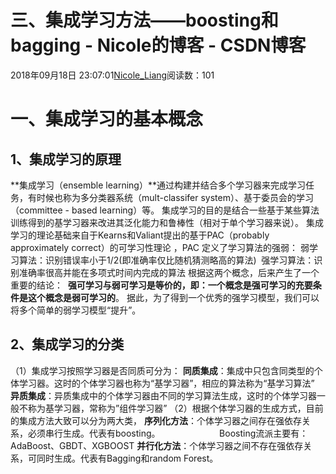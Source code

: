 # 三、集成学习方法——boosting和bagging - Nicole的博客 - CSDN博客
2018年09月18日 23:07:01[Nicole_Liang](https://me.csdn.net/weixin_39541558)阅读数：101
# 一、集成学习的基本概念
## 1、集成学习的原理
**集成学习（ensemble learning）**通过构建并结合多个学习器来完成学习任务，有时候也称为多分类器系统（mult-classifer system）、基于委员会的学习（committee - based learning）等。
集成学习的目的是结合一些基于某些算法训练得到的基学习器来改进其泛化能力和鲁棒性（相对于单个学习器来说）。
集成学习的理论基础来自于Kearns和Valiant提出的基于PAC（probably approximately correct）的可学习性理论 ，PAC 定义了学习算法的强弱：
弱学习算法：识别错误率小于1/2(即准确率仅比随机猜测略高的算法) 
强学习算法：识别准确率很高并能在多项式时间内完成的算法
根据这两个概念，后来产生了一个重要的结论： 
**强可学习与弱可学习是等价的，即：一个概念是强可学习的充要条件是这个概念是弱可学习的**。
据此，为了得到一个优秀的强学习模型，我们可以将多个简单的弱学习模型“提升”。
## 2、集成学习的分类
（1）集成学习按照学习器是否同质可分为：
**同质集成**：集成中只包含同类型的个体学习器。这时的个体学习器也称为“基学习器”，相应的算法称为“基学习算法”
**异质集成**：异质集成中的个体学习器由不同的学习算法生成，这时的个体学习器一般不称为基学习器，常称为”组件学习器”
（2）根据个体学习器的生成方式，目前的集成方法大致可以分为两大类，
**序列化方法**：个体学习器之间存在强依存关系，必须串行生成。代表有boosting。
                       Boosting流派主要有：AdaBoost、GBDT、XGBOOST
**并行化方法**：个体学习器之间不存在强依存关系，可同时生成。代表有Bagging和random Forest。
